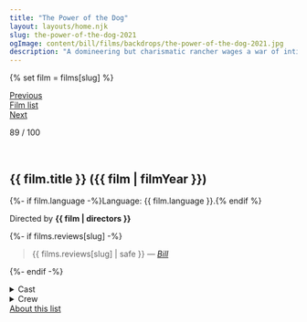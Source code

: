 ```yaml
---
title: "The Power of the Dog"
layout: layouts/home.njk
slug: the-power-of-the-dog-2021
ogImage: content/bill/films/backdrops/the-power-of-the-dog-2021.jpg
description: "A domineering but charismatic rancher wages a war of intimidation on his brother's new wife and her teen son, until long-hidden secrets come to light."
---
```


{% set film = films[slug] %}

<nav class="films">
  <div class="prev">
    <a href="../the-french-dispatch-2021"><i class="fa-solid fa-chevron-left fa-xs"></i> Previous</a>
  </div>
  <div>
    <a href="../">Film list</a>
  </div>
  <div class="next">
    <a href="../the-tragedy-of-macbeth-2021">Next <i class="fa-solid fa-chevron-right fa-xs"></i></a>
  </div>
</nav>

<p>89 / 100</p>

<article class="film slug-the-power-of-the-dog-2021">
  <div class="backdrop-and-poster">
    <img class="poster" src="../films/posters/{{ slug }}.jpg" alt="">
    <img class="backdrop" src="../films/backdrops/{{ slug }}.jpg" alt="">
  </div>

  <h1>{{ film.title }} ({{ film | filmYear }})</h1>

  <p>
    {%- if film.language -%}Language: {{ film.language }}.{% endif %}
    
  </p>

  <p class="director">
    Directed by <strong>{{ film | directors }}</strong>
  </p>

  {%- if films.reviews[slug] -%}
    <blockquote> 
      {{ films.reviews[slug] | safe }} <em>—&nbsp;<a href="/bill">Bill</a></em>
    </blockquote> 
  {%- endif -%}

  <details>
    <summary>
      Cast
    </summary>
  <ul>
    {%- for cast in film.credits.cast -%}
      <li>
        {{ cast.name }} as <em>{{ cast.character }}</em>
      </li>
    {%- endfor -%}
  </ul>
  </details>

  <details>
    <summary>
      Crew
    </summary>
    <ul>
      {%- for crew in film.credits.crew -%}
        <li>
          {{ crew.name }} &mdash; <em>{{ crew.job }}</em>
        </li>
      {%- endfor -%}
    </ul>
  </details>
  
</article>
<footer>
  <a href="../about">About this list</a>
</footer>
